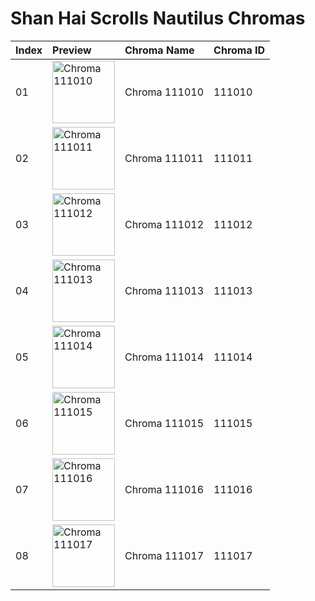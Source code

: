 # Shan Hai Scrolls Nautilus Chromas

| Index | Preview | Chroma Name | Chroma ID |
|:---|:---|:---|:---|
| 01 | <img src='https://raw.communitydragon.org/latest/plugins/rcp-be-lol-game-data/global/default/v1/champion-chroma-images/111/111010.png' alt='Chroma 111010' width='100'> | Chroma 111010 | 111010 |
| 02 | <img src='https://raw.communitydragon.org/latest/plugins/rcp-be-lol-game-data/global/default/v1/champion-chroma-images/111/111011.png' alt='Chroma 111011' width='100'> | Chroma 111011 | 111011 |
| 03 | <img src='https://raw.communitydragon.org/latest/plugins/rcp-be-lol-game-data/global/default/v1/champion-chroma-images/111/111012.png' alt='Chroma 111012' width='100'> | Chroma 111012 | 111012 |
| 04 | <img src='https://raw.communitydragon.org/latest/plugins/rcp-be-lol-game-data/global/default/v1/champion-chroma-images/111/111013.png' alt='Chroma 111013' width='100'> | Chroma 111013 | 111013 |
| 05 | <img src='https://raw.communitydragon.org/latest/plugins/rcp-be-lol-game-data/global/default/v1/champion-chroma-images/111/111014.png' alt='Chroma 111014' width='100'> | Chroma 111014 | 111014 |
| 06 | <img src='https://raw.communitydragon.org/latest/plugins/rcp-be-lol-game-data/global/default/v1/champion-chroma-images/111/111015.png' alt='Chroma 111015' width='100'> | Chroma 111015 | 111015 |
| 07 | <img src='https://raw.communitydragon.org/latest/plugins/rcp-be-lol-game-data/global/default/v1/champion-chroma-images/111/111016.png' alt='Chroma 111016' width='100'> | Chroma 111016 | 111016 |
| 08 | <img src='https://raw.communitydragon.org/latest/plugins/rcp-be-lol-game-data/global/default/v1/champion-chroma-images/111/111017.png' alt='Chroma 111017' width='100'> | Chroma 111017 | 111017 |
